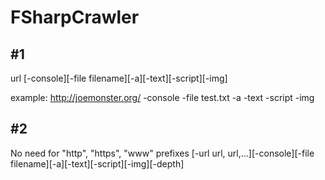 # FSharpCrawler
## #1 ##

url [-console][-file filename][-a][-text][-script][-img]

example: http://joemonster.org/ -console -file test.txt -a -text -script -img

## #2 ##
No need for "http", "https", "www" prefixes
[-url url, url,...][-console][-file filename][-a][-text][-script][-img][-depth]
